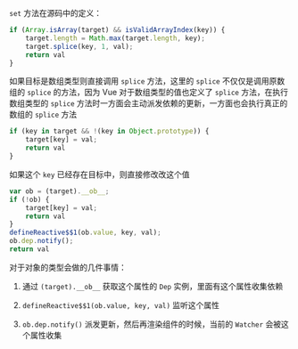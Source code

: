 `set` 方法在源码中的定义：

```js
if (Array.isArray(target) && isValidArrayIndex(key)) {
    target.length = Math.max(target.length, key);
    target.splice(key, 1, val);
    return val
}
```

如果目标是数组类型则直接调用 `splice` 方法，这里的 `splice` 不仅仅是调用原数组的 `splice` 的方法，因为 Vue 对于数组类型的值也定义了 `splice` 方法，在执行数组类型的 `splice` 方法时一方面会主动派发依赖的更新，一方面也会执行真正的数组的 `splice` 方法

```js
if (key in target && !(key in Object.prototype)) {
    target[key] = val;
    return val
}
```

如果这个 `key` 已经存在目标中，则直接修改改这个值

```js
var ob = (target).__ob__;
if (!ob) {
    target[key] = val;
    return val
}
defineReactive$$1(ob.value, key, val);
ob.dep.notify();
return val
```

对于对象的类型会做的几件事情：

1. 通过 `(target).__ob__` 获取这个属性的 `Dep` 实例，里面有这个属性收集依赖

2. `defineReactive$$1(ob.value, key, val)` 监听这个属性

3. `ob.dep.notify()` 派发更新，然后再渲染组件的时候，当前的 `Watcher` 会被这个属性收集
